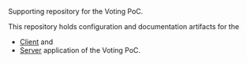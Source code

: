 Supporting repository for the Voting PoC.

This repository holds configuration and documentation artifacts for the 
* [Client](https://github.com/JochenSchnaidt/pac-client) and
* [Server](https://github.com/JochenSchnaidt/pac-server)
application of the Voting PoC.
